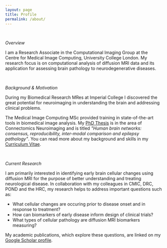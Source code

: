 ```yaml
---
layout: page
title: Profile
permalink: /about/
---
```


<br/>

<em>Overview</em>

I am a Research Associate in the Computational Imaging Group at the Centre for Medical Image Computing, University College London. My research focus is on computational analysis of diffusion MRI data and its application for assessing brain pathology to neurodegenerative diseases.

<br/>

<em>Background & Motivation</em>

During my Biomedical Research MRes at Imperial College I discovered the great potential for neuroimaging in understanding the brain and addressing clinical problems. 

The Medical Image Computing MSc provided training in state-of-the-art tools in biomedical image analysis. My [PhD Thesis][phd-thesis-link] is in the area of Connectomics Neuroimaging and is titled <em>"Human brain networks: consensus, reproducibility, inter-modal comparison and epilepsy pathology"</em>. You can read more about my background and skills in my <a href="ChrisParker_CV.pdf">Curriculum Vitae</a>.

<br/>

<em>Current Research</em>

I am primarily interested in identifying early brain cellular changes using diffusion MRI for the purpose of better understanding and treating neurological disease. In collaboration with my colleagues in CMIC, DRC, POND and the HRC, my research helps to address important questions such as: 
- What cellular changes are occuring prior to disease onset and in response to treatment? 
- How can biomarkers of early disease inform design of clinical trials?
- What types of cellular pathology are diffusion MRI biomarkers measuring? 

My academic publications, which explore these questions, are linked on my [Google Scholar profile][google-scholar].


[phd-thesis-link]: https://discovery.ucl.ac.uk/id/eprint/1535334/
[google-scholar]: https://scholar.google.com/citations?user=JkLjt2cAAAAJ&hl=en&oi=sra


